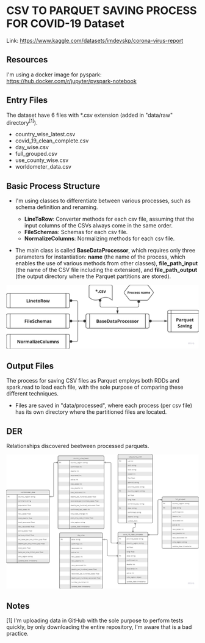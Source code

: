 # CSV TO PARQUET SAVING PROCESS FOR COVID-19 Dataset
Link: https://www.kaggle.com/datasets/imdevskp/corona-virus-report

## Resources
I'm using a docker image for pyspark: https://hub.docker.com/r/jupyter/pyspark-notebook

## Entry Files
The dataset have 6 files with \*.csv extension (added in "data/raw" directory<sup>[1]</sup>).
- country_wise_latest.csv
- covid_19_clean_complete.csv
- day_wise.csv
- full_grouped.csv
- use_county_wise.csv
- worldometer_data.csv

## Basic Process Structure
- I'm using classes to differentiate between various processes, such as schema definition and renaming.
    - **LineToRow**: Converter methods for each csv file, assuming that the input columns of the CSVs always come in the same order.
    - **FileSchemas**: Schemas for each csv file.
    - **NormalizeColumns**: Normalizing methods for each csv file.

- The main class is called **BaseDataProcessor**, which requires only three parameters for instantiation: **name** (the name of the process, which enables the use of various methods from other classes), **file_path_input** (the name of the CSV file including the extension), and **file_path_output** (the output directory where the Parquet partitions are stored).

![Classes/Inputs/Outputs Diagram](/images/structure.png)

## Output Files
The process for saving CSV files as Parquet employs both RDDs and spark.read to load each file, with the sole purpose of comparing these different techniques.

- Files are saved in "data/processed", where each process (per csv file) has its own directory where the partitioned files are located.

## DER
Relationships discovered beetween processed parquets.

![DER for output parquets](/images/der.png)

## Notes
[1] I'm uploading data in GitHub with the sole purpose to perform tests quickly, by only downloading the entire repository, I'm aware that is a bad practice. 





